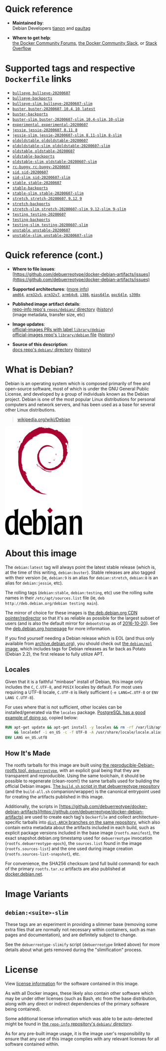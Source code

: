 <!--

********************************************************************************

WARNING:

    DO NOT EDIT "debian/README.md"

    IT IS AUTO-GENERATED

    (from the other files in "debian/" combined with a set of templates)

********************************************************************************

-->

# Quick reference

-	**Maintained by**:  
	Debian Developers [tianon](https://qa.debian.org/developer.php?login=tianon) and [paultag](https://qa.debian.org/developer.php?login=paultag)

-	**Where to get help**:  
	[the Docker Community Forums](https://forums.docker.com/), [the Docker Community Slack](https://dockr.ly/slack), or [Stack Overflow](https://stackoverflow.com/search?tab=newest&q=docker)

# Supported tags and respective `Dockerfile` links

-	[`bullseye`, `bullseye-20200607`](https://github.com/debuerreotype/docker-debian-artifacts/blob/c46f32c73cf092481df492dae1564a2431c5b988/bullseye/Dockerfile)
-	[`bullseye-backports`](https://github.com/debuerreotype/docker-debian-artifacts/blob/c46f32c73cf092481df492dae1564a2431c5b988/bullseye/backports/Dockerfile)
-	[`bullseye-slim`, `bullseye-20200607-slim`](https://github.com/debuerreotype/docker-debian-artifacts/blob/c46f32c73cf092481df492dae1564a2431c5b988/bullseye/slim/Dockerfile)
-	[`buster`, `buster-20200607`, `10.4`, `10`, `latest`](https://github.com/debuerreotype/docker-debian-artifacts/blob/c46f32c73cf092481df492dae1564a2431c5b988/buster/Dockerfile)
-	[`buster-backports`](https://github.com/debuerreotype/docker-debian-artifacts/blob/c46f32c73cf092481df492dae1564a2431c5b988/buster/backports/Dockerfile)
-	[`buster-slim`, `buster-20200607-slim`, `10.4-slim`, `10-slim`](https://github.com/debuerreotype/docker-debian-artifacts/blob/c46f32c73cf092481df492dae1564a2431c5b988/buster/slim/Dockerfile)
-	[`experimental`, `experimental-20200607`](https://github.com/debuerreotype/docker-debian-artifacts/blob/c46f32c73cf092481df492dae1564a2431c5b988/experimental/Dockerfile)
-	[`jessie`, `jessie-20200607`, `8.11`, `8`](https://github.com/debuerreotype/docker-debian-artifacts/blob/c46f32c73cf092481df492dae1564a2431c5b988/jessie/Dockerfile)
-	[`jessie-slim`, `jessie-20200607-slim`, `8.11-slim`, `8-slim`](https://github.com/debuerreotype/docker-debian-artifacts/blob/c46f32c73cf092481df492dae1564a2431c5b988/jessie/slim/Dockerfile)
-	[`oldoldstable`, `oldoldstable-20200607`](https://github.com/debuerreotype/docker-debian-artifacts/blob/c46f32c73cf092481df492dae1564a2431c5b988/oldoldstable/Dockerfile)
-	[`oldoldstable-slim`, `oldoldstable-20200607-slim`](https://github.com/debuerreotype/docker-debian-artifacts/blob/c46f32c73cf092481df492dae1564a2431c5b988/oldoldstable/slim/Dockerfile)
-	[`oldstable`, `oldstable-20200607`](https://github.com/debuerreotype/docker-debian-artifacts/blob/c46f32c73cf092481df492dae1564a2431c5b988/oldstable/Dockerfile)
-	[`oldstable-backports`](https://github.com/debuerreotype/docker-debian-artifacts/blob/c46f32c73cf092481df492dae1564a2431c5b988/oldstable/backports/Dockerfile)
-	[`oldstable-slim`, `oldstable-20200607-slim`](https://github.com/debuerreotype/docker-debian-artifacts/blob/c46f32c73cf092481df492dae1564a2431c5b988/oldstable/slim/Dockerfile)
-	[`rc-buggy`, `rc-buggy-20200607`](https://github.com/debuerreotype/docker-debian-artifacts/blob/c46f32c73cf092481df492dae1564a2431c5b988/rc-buggy/Dockerfile)
-	[`sid`, `sid-20200607`](https://github.com/debuerreotype/docker-debian-artifacts/blob/c46f32c73cf092481df492dae1564a2431c5b988/sid/Dockerfile)
-	[`sid-slim`, `sid-20200607-slim`](https://github.com/debuerreotype/docker-debian-artifacts/blob/c46f32c73cf092481df492dae1564a2431c5b988/sid/slim/Dockerfile)
-	[`stable`, `stable-20200607`](https://github.com/debuerreotype/docker-debian-artifacts/blob/c46f32c73cf092481df492dae1564a2431c5b988/stable/Dockerfile)
-	[`stable-backports`](https://github.com/debuerreotype/docker-debian-artifacts/blob/c46f32c73cf092481df492dae1564a2431c5b988/stable/backports/Dockerfile)
-	[`stable-slim`, `stable-20200607-slim`](https://github.com/debuerreotype/docker-debian-artifacts/blob/c46f32c73cf092481df492dae1564a2431c5b988/stable/slim/Dockerfile)
-	[`stretch`, `stretch-20200607`, `9.12`, `9`](https://github.com/debuerreotype/docker-debian-artifacts/blob/c46f32c73cf092481df492dae1564a2431c5b988/stretch/Dockerfile)
-	[`stretch-backports`](https://github.com/debuerreotype/docker-debian-artifacts/blob/c46f32c73cf092481df492dae1564a2431c5b988/stretch/backports/Dockerfile)
-	[`stretch-slim`, `stretch-20200607-slim`, `9.12-slim`, `9-slim`](https://github.com/debuerreotype/docker-debian-artifacts/blob/c46f32c73cf092481df492dae1564a2431c5b988/stretch/slim/Dockerfile)
-	[`testing`, `testing-20200607`](https://github.com/debuerreotype/docker-debian-artifacts/blob/c46f32c73cf092481df492dae1564a2431c5b988/testing/Dockerfile)
-	[`testing-backports`](https://github.com/debuerreotype/docker-debian-artifacts/blob/c46f32c73cf092481df492dae1564a2431c5b988/testing/backports/Dockerfile)
-	[`testing-slim`, `testing-20200607-slim`](https://github.com/debuerreotype/docker-debian-artifacts/blob/c46f32c73cf092481df492dae1564a2431c5b988/testing/slim/Dockerfile)
-	[`unstable`, `unstable-20200607`](https://github.com/debuerreotype/docker-debian-artifacts/blob/c46f32c73cf092481df492dae1564a2431c5b988/unstable/Dockerfile)
-	[`unstable-slim`, `unstable-20200607-slim`](https://github.com/debuerreotype/docker-debian-artifacts/blob/c46f32c73cf092481df492dae1564a2431c5b988/unstable/slim/Dockerfile)

# Quick reference (cont.)

-	**Where to file issues**:  
	[https://github.com/debuerreotype/docker-debian-artifacts/issues](https://github.com/debuerreotype/docker-debian-artifacts/issues)

-	**Supported architectures**: ([more info](https://github.com/docker-library/official-images#architectures-other-than-amd64))  
	[`amd64`](https://hub.docker.com/r/amd64/debian/), [`arm32v5`](https://hub.docker.com/r/arm32v5/debian/), [`arm32v7`](https://hub.docker.com/r/arm32v7/debian/), [`arm64v8`](https://hub.docker.com/r/arm64v8/debian/), [`i386`](https://hub.docker.com/r/i386/debian/), [`mips64le`](https://hub.docker.com/r/mips64le/debian/), [`ppc64le`](https://hub.docker.com/r/ppc64le/debian/), [`s390x`](https://hub.docker.com/r/s390x/debian/)

-	**Published image artifact details**:  
	[repo-info repo's `repos/debian/` directory](https://github.com/docker-library/repo-info/blob/master/repos/debian) ([history](https://github.com/docker-library/repo-info/commits/master/repos/debian))  
	(image metadata, transfer size, etc)

-	**Image updates**:  
	[official-images PRs with label `library/debian`](https://github.com/docker-library/official-images/pulls?q=label%3Alibrary%2Fdebian)  
	[official-images repo's `library/debian` file](https://github.com/docker-library/official-images/blob/master/library/debian) ([history](https://github.com/docker-library/official-images/commits/master/library/debian))

-	**Source of this description**:  
	[docs repo's `debian/` directory](https://github.com/docker-library/docs/tree/master/debian) ([history](https://github.com/docker-library/docs/commits/master/debian))

# What is Debian?

Debian is an operating system which is composed primarily of free and open-source software, most of which is under the GNU General Public License, and developed by a group of individuals known as the Debian project. Debian is one of the most popular Linux distributions for personal computers and network servers, and has been used as a base for several other Linux distributions.

> [wikipedia.org/wiki/Debian](https://en.wikipedia.org/wiki/Debian)

![logo](https://raw.githubusercontent.com/docker-library/docs/b449be7df57e9ed9086bb5821bfb5d6cdc5d67a4/debian/logo.png)

# About this image

The `debian:latest` tag will always point the latest stable release (which is, at the time of this writing, `debian:buster`). Stable releases are also tagged with their version (ie, `debian:9` is an alias for `debian:stretch`, `debian:8` is an alias for `debian:jessie`, etc).

The rolling tags (`debian:stable`, `debian:testing`, etc) use the rolling suite names in their `/etc/apt/sources.list` file (ie, `deb http://deb.debian.org/debian testing main`).

The mirror of choice for these images is [the deb.debian.org CDN pointer/redirector](https://deb.debian.org) so that it's as reliable as possible for the largest subset of users (and is also the default mirror for `debootstrap` as of [2016-10-20](https://anonscm.debian.org/cgit/d-i/debootstrap.git/commit/?id=9e8bc60ad1ccf3a25ce7890526b70059f3e770de)). See the [deb.debian.org homepage](https://deb.debian.org) for more information.

If you find yourself needing a Debian release which is EOL (and thus only available from [archive.debian.org](http://archive.debian.org)), you should check out [the `debian/eol` image](https://hub.docker.com/r/debian/eol/), which includes tags for Debian releases as far back as Potato (Debian 2.2), the first release to fully utilize APT.

## Locales

Given that it is a faithful "minbase" install of Debian, this image only includes the `C`, `C.UTF-8`, and `POSIX` locales by default. For most uses requiring a UTF-8 locale, `C.UTF-8` is likely sufficient (`-e LANG=C.UTF-8` or `ENV LANG C.UTF-8`).

For uses where that is not sufficient, other locales can be installed/generated via the `locales` package. [PostgreSQL has a good example of doing so](https://github.com/docker-library/postgres/blob/69bc540ecfffecce72d49fa7e4a46680350037f9/9.6/Dockerfile#L21-L24), copied below:

```dockerfile
RUN apt-get update && apt-get install -y locales && rm -rf /var/lib/apt/lists/* \
	&& localedef -i en_US -c -f UTF-8 -A /usr/share/locale/locale.alias en_US.UTF-8
ENV LANG en_US.utf8
```

## How It's Made

The rootfs tarballs for this image are built using [the reproducible-Debian-rootfs tool, `debuerreotype`](https://github.com/debuerreotype/debuerreotype), with an explicit goal being that they are transparent and reproducible. Using the same toolchain, it should be possible to regenerate (clean-room!) the same tarballs used for building the official Debian images. [The `build.sh` script in that debuerreotype repository](https://github.com/debuerreotype/debuerreotype/blob/master/build.sh) (and the `build-all.sh` companion/wrapper) is the canonical entrypoint used for creating the artifacts published in this image.

Additionally, the scripts in [https://github.com/debuerreotype/docker-debian-artifacts](https://github.com/debuerreotype/docker-debian-artifacts) are used to create each tag's `Dockerfile` and collect architecture-specific tarballs into [`dist-ARCH` branches on the same repository](https://github.com/debuerreotype/docker-debian-artifacts/branches), which also contain extra metadata about the artifacts included in each build, such as explicit package versions included in the base image (`rootfs.manifest`), the exact snapshot.debian.org timestamp used for `debuerreotype` invocation (`rootfs.debuerreotype-epoch`), the `sources.list` found in the image (`rootfs.sources-list`) and the one used during image creation (`rootfs.sources-list-snapshot`), etc.

For convenience, the SHA256 checksum (and full build command) for each of the primary `rootfs.tar.xz` artifacts are also published at [docker.debian.net](https://docker.debian.net/).

# Image Variants

## `debian:<suite>-slim`

These tags are an experiment in providing a slimmer base (removing some extra files that are normally not necessary within containers, such as man pages and documentation), and are definitely subject to change.

See the `debuerreotype-slimify` script (`debuerreotype` linked above) for more details about what gets removed during the "slimification" process.

# License

View [license information](https://www.debian.org/social_contract#guidelines) for the software contained in this image.

As with all Docker images, these likely also contain other software which may be under other licenses (such as Bash, etc from the base distribution, along with any direct or indirect dependencies of the primary software being contained).

Some additional license information which was able to be auto-detected might be found in [the `repo-info` repository's `debian/` directory](https://github.com/docker-library/repo-info/tree/master/repos/debian).

As for any pre-built image usage, it is the image user's responsibility to ensure that any use of this image complies with any relevant licenses for all software contained within.
